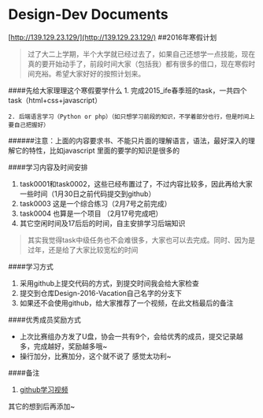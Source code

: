 # Design-Dev Documents

[http://139.129.23.129/](http://139.129.23.129/)
##2016年寒假计划
>过了大二上学期，半个大学就已经过去了，如果自己还想学一点技能，现在真的要开始动手了，前段时间大家（包括我）都有很多的借口，现在寒假时间充裕。希望大家好好的按照计划来。

####先给大家理理这个寒假要学什么
	1. 完成2015_ife春季班的task，一共四个task（html+css+javascript）

	2. 后端语言学习（Python or php）（如只想学习前段的知识，不学着部分也行，但是时间上要自己把握好）

######注意：上面的内容要求书、不能只片面的理解语言，语法，最好深入的理解它的特性，比如javascript 里面的要学的知识是很多的



####学习内容及时间安排
1. task0001和task0002，这些已经布置过了，不过内容比较多，因此再给大家一些时间（1月30日之前代码提交到github）
2. task0003 这是一个综合练习（2月7号之前完成）	
3. task0004 也算是一个项目  （2月17号完成吧）
4. 其它空闲时间及17后后的时间，自主安排学习后端知识 
>其实我觉得task中级任务也不会难很多，大家也可以去完成。同时、因为是过年，还是给了大家比较宽松的时间


####学习方式
1. 采用github上提交代码的方式，到提交时间我会给大家检查
2. 提交到仓库Design-2016-Vacation自己名字的分支下
3. 如果还不会使用github，给大家推荐了一个视频，在此文档最后的备注


####优秀成员奖励方式
* 上次比赛组办方发了U盘，协会一共有9个，会给优秀的成员，提交记录越多，完成越好，奖励越多哦~
* 操行加分，比赛加分，这个就不说了 感觉太功利~


####备注
1. [github学习视频](http://www.imooc.com/learn/390)



其它的想到后再添加~

